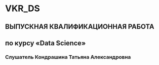 # VKR_DS
## ВЫПУСКНАЯ КВАЛИФИКАЦИОННАЯ РАБОТА 
## по курсу «Data Science»
### Слушатель Кондрашина Татьяна Александровна
